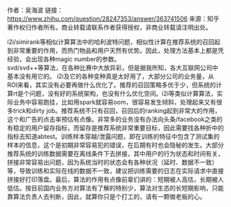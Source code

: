作者：吴海波
链接：https://www.zhihu.com/question/28247353/answer/363741506
来源：知乎
著作权归作者所有。商业转载请联系作者获得授权，非商业转载请注明出处。

i2i/simirank等相似计算算法中的哈利波特问题，相似性计算在推荐系统的召回起到非常重要的作用，而热门物品和用户天然有优势。因此，处理方法基本上都是凭经验，会出现各种magic number的参数。  
svd/svd++等算法，在各种比赛中大放异彩，但是据我所知，各大互联网公司中基本没有用它的。
i2i及它的各种变种真是太好用了，大部分公司的业务量，从ROI来看，其实没有必要再做什么优化了。推荐的召回策略多优于少，但系统的计算rt是个问题，没有好的系统架构，也没有什么优化空间。i2i等类似计算算法，实际业务中容易跑挂，比如用spark就容易oom，很容易发生倾斜，处理起来又有很多trick和dirty job。推荐系统不只有召回，召回后的ranking起到非常大的作用，这个和广告的点击率预估有点像。非常多的业务没有办法向头条/facebook之类的有稳定的用户留存指标，而留存是推荐系统非常重要目标，因此需要找各种折中的指标去知道abtest。训练样本穿越/泄露问题，即在训练的特征中包含了测试集的样本的信息，这个是初期非常容易犯的错误，在后期有时也会隐秘的发生。大部分推荐系统的训练数据需要在离线条件下去拼接，其中用户的行为状态和时间有关，拼接非常容易出问题，因为系统当时的状态会有各种状况（延时、数据不一致）等，导致训练和实际在线的数据不一致，建议把训练需要的日志在实际请求中直接拼接好打印落盘。最后，算法的作用有点像前辈们讲的：短期被人高估，长期被人低估。按目前国内业务方对算法有了解的特别少，算法对生态的长短期影响，只能靠算法负责人去判断，因此，就算你只是个打工的，请有一颗做老板的心。